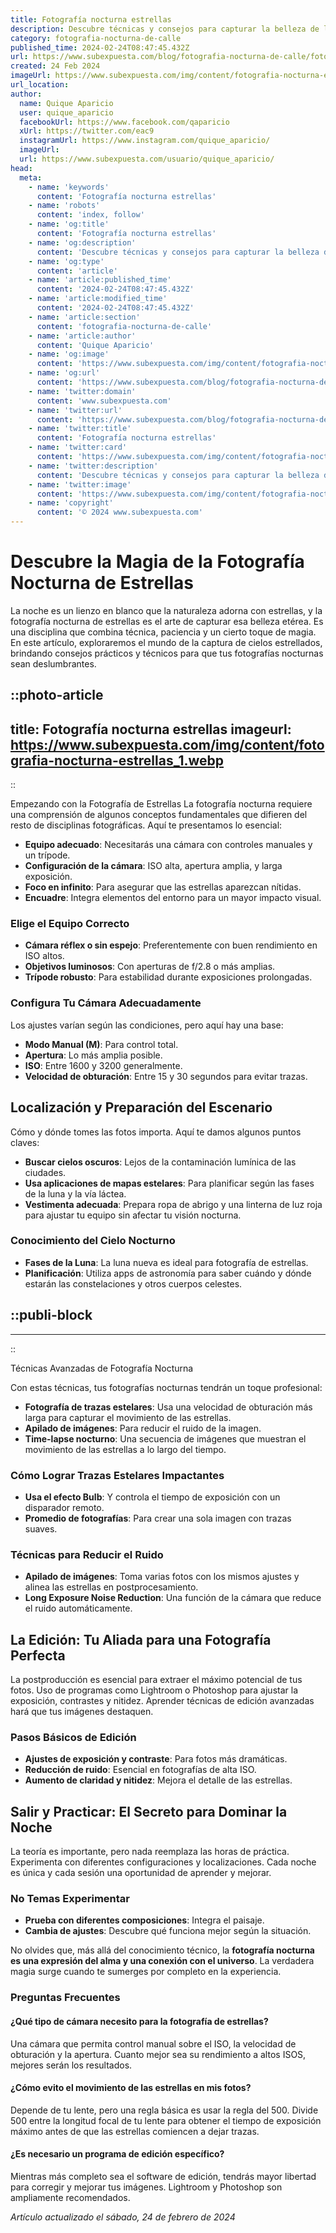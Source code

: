 ```yaml
---
title: Fotografía nocturna estrellas
description: Descubre técnicas y consejos para capturar la belleza de las estrellas en la noche. Fotografía nocturna al alcance de tu cámara.
category: fotografia-nocturna-de-calle
published_time: 2024-02-24T08:47:45.432Z
url: https://www.subexpuesta.com/blog/fotografia-nocturna-de-calle/fotografia-nocturna-estrellas
created: 24 Feb 2024
imageUrl: https://www.subexpuesta.com/img/content/fotografia-nocturna-estrellas_1.webp
url_location:
author:
  name: Quique Aparicio
  user: quique_aparicio
  facebookUrl: https://www.facebook.com/qaparicio
  xUrl: https://twitter.com/eac9
  instagramUrl: https://www.instagram.com/quique_aparicio/
  imageUrl: 
  url: https://www.subexpuesta.com/usuario/quique_aparicio/
head:
  meta:
    - name: 'keywords'
      content: 'Fotografía nocturna estrellas'
    - name: 'robots'
      content: 'index, follow'
    - name: 'og:title'
      content: 'Fotografía nocturna estrellas'
    - name: 'og:description'
      content: 'Descubre técnicas y consejos para capturar la belleza de las estrellas en la noche. Fotografía nocturna al alcance de tu cámara.'
    - name: 'og:type'
      content: 'article'
    - name: 'article:published_time'
      content: '2024-02-24T08:47:45.432Z'
    - name: 'article:modified_time'
      content: '2024-02-24T08:47:45.432Z'
    - name: 'article:section'
      content: 'fotografia-nocturna-de-calle'
    - name: 'article:author'
      content: 'Quique Aparicio'
    - name: 'og:image'
      content: 'https://www.subexpuesta.com/img/content/fotografia-nocturna-estrellas_1.webp'
    - name: 'og:url'
      content: 'https://www.subexpuesta.com/blog/fotografia-nocturna-de-calle/fotografia-nocturna-estrellas'
    - name: 'twitter:domain'
      content: 'www.subexpuesta.com'
    - name: 'twitter:url'
      content: 'https://www.subexpuesta.com/blog/fotografia-nocturna-de-calle/fotografia-nocturna-estrellas'
    - name: 'twitter:title'
      content: 'Fotografía nocturna estrellas'
    - name: 'twitter:card'
      content: 'https://www.subexpuesta.com/img/content/fotografia-nocturna-estrellas_1.webp'
    - name: 'twitter:description'
      content: 'Descubre técnicas y consejos para capturar la belleza de las estrellas en la noche. Fotografía nocturna al alcance de tu cámara.'
    - name: 'twitter:image'
      content: 'https://www.subexpuesta.com/img/content/fotografia-nocturna-estrellas_1.webp'
    - name: 'copyright'
      content: '© 2024 www.subexpuesta.com'
---
```

# Descubre la Magia de la Fotografía Nocturna de Estrellas

La noche es un lienzo en blanco que la naturaleza adorna con estrellas, y la fotografía nocturna de estrellas es el arte de capturar esa belleza etérea. Es una disciplina que combina técnica, paciencia y un cierto toque de magia. En este artículo, exploraremos el mundo de la captura de cielos estrellados, brindando consejos prácticos y técnicos para que tus fotografías nocturnas sean deslumbrantes.

## 
::photo-article
---
title: Fotografía nocturna estrellas
imageurl: https://www.subexpuesta.com/img/content/fotografia-nocturna-estrellas_1.webp
---
::

 Empezando con la Fotografía de Estrellas
La fotografía nocturna requiere una comprensión de algunos conceptos fundamentales que difieren del resto de disciplinas fotográficas. Aquí te presentamos lo esencial:

- **Equipo adecuado**: Necesitarás una cámara con controles manuales y un trípode.
- **Configuración de la cámara**: ISO alta, apertura amplia, y larga exposición.
- **Foco en infinito**: Para asegurar que las estrellas aparezcan nítidas.
- **Encuadre**: Integra elementos del entorno para un mayor impacto visual.

### Elige el Equipo Correcto
- **Cámara réflex o sin espejo**: Preferentemente con buen rendimiento en ISO altos.
- **Objetivos luminosos**: Con aperturas de f/2.8 o más amplias.
- **Trípode robusto**: Para estabilidad durante exposiciones prolongadas.

### Configura Tu Cámara Adecuadamente
Los ajustes varían según las condiciones, pero aquí hay una base:

- **Modo Manual (M)**: Para control total.
- **Apertura**: Lo más amplia posible.
- **ISO**: Entre 1600 y 3200 generalmente.
- **Velocidad de obturación**: Entre 15 y 30 segundos para evitar trazas.

## Localización y Preparación del Escenario

Cómo y dónde tomes las fotos importa. Aquí te damos algunos puntos claves:

- **Buscar cielos oscuros**: Lejos de la contaminación lumínica de las ciudades.
- **Usa aplicaciones de mapas estelares**: Para planificar según las fases de la luna y la vía láctea.
- **Vestimenta adecuada**: Prepara ropa de abrigo y una linterna de luz roja para ajustar tu equipo sin afectar tu visión nocturna.

### Conocimiento del Cielo Nocturno
- **Fases de la Luna**: La luna nueva es ideal para fotografía de estrellas.
- **Planificación**: Utiliza apps de astronomía para saber cuándo y dónde estarán las constelaciones y otros cuerpos celestes.

## 
  ::publi-block
  ---
  ---
  ::
  
   Técnicas Avanzadas de Fotografía Nocturna

Con estas técnicas, tus fotografías nocturnas tendrán un toque profesional:

- **Fotografía de trazas estelares**: Usa una velocidad de obturación más larga para capturar el movimiento de las estrellas.
- **Apilado de imágenes**: Para reducir el ruido de la imagen.
- **Time-lapse nocturno**: Una secuencia de imágenes que muestran el movimiento de las estrellas a lo largo del tiempo.

### Cómo Lograr Trazas Estelares Impactantes
- **Usa el efecto Bulb**: Y controla el tiempo de exposición con un disparador remoto.
- **Promedio de fotografías**: Para crear una sola imagen con trazas suaves.

### Técnicas para Reducir el Ruido
- **Apilado de imágenes**: Toma varias fotos con los mismos ajustes y alinea las estrellas en postprocesamiento.
- **Long Exposure Noise Reduction**: Una función de la cámara que reduce el ruido automáticamente.

## La Edición: Tu Aliada para una Fotografía Perfecta

La postproducción es esencial para extraer el máximo potencial de tus fotos. Uso de programas como Lightroom o Photoshop para ajustar la exposición, contrastes y nitidez. Aprender técnicas de edición avanzadas hará que tus imágenes destaquen.

### Pasos Básicos de Edición
- **Ajustes de exposición y contraste**: Para fotos más dramáticas.
- **Reducción de ruido**: Esencial en fotografías de alta ISO.
- **Aumento de claridad y nitidez**: Mejora el detalle de las estrellas.

## Salir y Practicar: El Secreto para Dominar la Noche

La teoría es importante, pero nada reemplaza las horas de práctica. Experimenta con diferentes configuraciones y localizaciones. Cada noche es única y cada sesión una oportunidad de aprender y mejorar.

### No Temas Experimentar
- **Prueba con diferentes composiciones**: Integra el paisaje.
- **Cambia de ajustes**: Descubre qué funciona mejor según la situación.

No olvides que, más allá del conocimiento técnico, la **fotografía nocturna es una expresión del alma y una conexión con el universo**. La verdadera magia surge cuando te sumerges por completo en la experiencia.

### Preguntas Frecuentes

#### ¿Qué tipo de cámara necesito para la fotografía de estrellas?
Una cámara que permita control manual sobre el ISO, la velocidad de obturación y la apertura. Cuanto mejor sea su rendimiento a altos ISOS, mejores serán los resultados.

#### ¿Cómo evito el movimiento de las estrellas en mis fotos?
Depende de tu lente, pero una regla básica es usar la regla del 500. Divide 500 entre la longitud focal de tu lente para obtener el tiempo de exposición máximo antes de que las estrellas comiencen a dejar trazas.

#### ¿Es necesario un programa de edición específico?
Mientras más completo sea el software de edición, tendrás mayor libertad para corregir y mejorar tus imágenes. Lightroom y Photoshop son ampliamente recomendados.

_Artículo actualizado el sábado, 24 de febrero de 2024_
